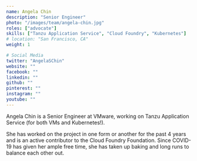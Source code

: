 ```yaml
---
name: Angela Chin
description: "Senior Engineer"
photo: "/images/team/angela-chin.jpg"
roles: ["advocate"]
skills: ["Tanzu Application Service", "Cloud Foundry", "Kubernetes"]
# location: "San Francisco, CA"
weight: 1

# Social Media
twitter: "AngelaSChin"
website: ""
facebook: ""
linkedin: ""
github: ""
pinterest: ""
instagram: ""
youtube: ""
---
```


Angela Chin is a Senior Engineer at VMware, working on Tanzu Application Service (for both VMs and Kubernetes!).

She has worked on the project in one form or another for the past 4 years and is an active contributor to the Cloud Foundry Foundation. Since COVID-19 has given her ample free time, she has taken up baking and long runs to balance each other out.

<!--more-->
